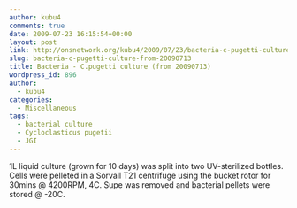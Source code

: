 ```yaml
---
author: kubu4
comments: true
date: 2009-07-23 16:15:54+00:00
layout: post
link: http://onsnetwork.org/kubu4/2009/07/23/bacteria-c-pugetti-culture-from-20090713/
slug: bacteria-c-pugetti-culture-from-20090713
title: Bacteria - C.pugetti culture (from 20090713)
wordpress_id: 896
author:
  - kubu4
categories:
  - Miscellaneous
tags:
  - bacterial culture
  - Cycloclasticus pugetii
  - JGI
---
```


1L liquid culture (grown for 10 days) was split into two UV-sterilized bottles. Cells were pelleted in a Sorvall T21 centrifuge using the bucket rotor for 30mins @ 4200RPM, 4C. Supe was removed and bacterial pellets were stored @ -20C.
